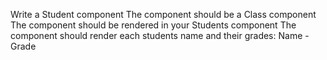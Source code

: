 Write a Student component
The component should be a Class component
The component should be rendered in your Students component
The component should render each students name and their grades:
   Name - Grade
